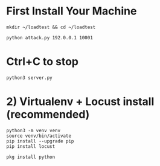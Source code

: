 # First Install Your Machine 

```
mkdir ~/loadtest && cd ~/loadtest
```
```
python attack.py 192.0.0.1 10001
```
# Ctrl+C to stop
```
python3 server.py
```
# 2) Virtualenv + Locust install (recommended)
```
python3 -m venv venv
source venv/bin/activate
pip install --upgrade pip
pip install locust
```
```pkg install python```
